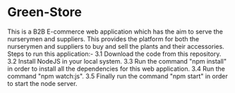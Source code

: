 # Green-Store
This is a B2B E-commerce web application which has the aim to serve the nurserymen and suppliers. This provides the platform for both the nurserymen and suppliers to buy and sell the plants and their accessories.
Steps to run this application:-
  3.1 Download the code from this repository.
  3.2 Install NodeJS in your local system.
  3.3 Run the command "npm install" in order to install all the dependencies for this web application.
  3.4 Run the command "npm watch:js".
  3.5 Finally run the command "npm start" in order to start the node server.
